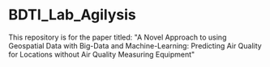 # BDTI_Lab_Agilysis

This repository is for the paper titled:
"A Novel Approach to using Geospatial Data with Big-Data and Machine-Learning: Predicting Air Quality for Locations without Air Quality Measuring Equipment"
